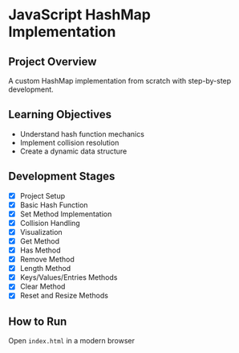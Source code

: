 # JavaScript HashMap Implementation

## Project Overview
A custom HashMap implementation from scratch with step-by-step development.

## Learning Objectives
- Understand hash function mechanics
- Implement collision resolution
- Create a dynamic data structure

## Development Stages
- [x] Project Setup
- [x] Basic Hash Function
- [x] Set Method Implementation
- [x] Collision Handling
- [x] Visualization
- [x] Get Method
- [x] Has Method
- [x] Remove Method
- [x] Length Method
- [x] Keys/Values/Entries Methods
- [x] Clear Method
- [x] Reset and Resize Methods

## How to Run
Open `index.html` in a modern browser
